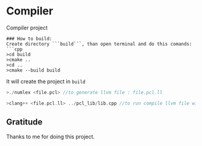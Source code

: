 # Compiler
Compiler project
```
### How to build:
Create directory ```build```, than open terminal and do this comands:
```cpp
>cd build
>cmake .. 
>cd ..
>cmake --build build
```
It will create the project in ```build```
```cpp
>./numlex <file.pcl> //to generate llvm file : file.pcl.ll
```
```cpp
>clang++ <file.pcl.ll> ../pcl_lib/lib.cpp //to run compile llvm file with pcl_lib
```

## Gratitude
Thanks to me for doing this project.
